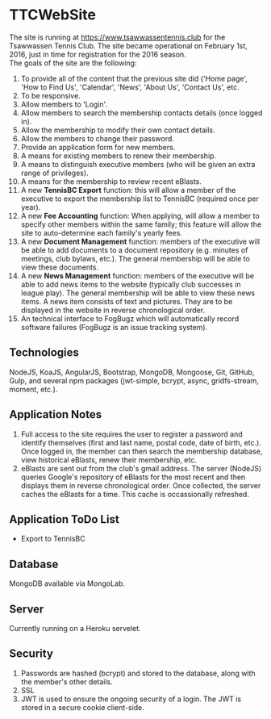# TTCWebSite
The site is running at https://www.tsawwassentennis.club for the Tsawwassen Tennis Club.  The site became operational on February 1st, 2016, just in time for registration for the 2016 season.
<br>
The goals of the site are the following:
<ol>
<li>To provide all of the content that the previous site did ('Home page', 'How to Find Us', 'Calendar', 'News', 'About Us', 'Contact Us', etc.</li>
<li>To be responsive.</li>
<li>Allow members to 'Login'.</li>
<li>Allow members to search the membership contacts details (once logged in).</li>
<li>Allow the membership to modify their own contact details.</li>
<li>Allow the members to change their password.</li>
<li>Provide an application form for new members.</li>
<li>A means for existing members to renew their membership.</li>
<li>A means to distinguish executive members (who will be given an extra range of privileges).</li>
<li>A means for the membership to review recent eBlasts.</li>
<li>A new <b>TennisBC Export</b> function: this will allow a member of the executive to export the membership list to TennisBC (required once per year).</li>
<li>A new <b>Fee Accounting</b> function: When applying, will allow a member to specify other members within the same family; this feature will allow the site to auto-determine each family's yearly fees.</li>
<li>A new <b>Document Management</b> function: members of the executive will be able to add documents to a document repository (e.g. minutes of meetings, club bylaws, etc.).  The general membership will be able to view these documents.</li>
<li>A new <b>News Management</b> function: members of the executive will be able to add news items to the website (typically club successes in league play).  The general membership will be able to view these news items.  A news item consists of text and pictures.  They are to be displayed in the website in reverse chronological order.</li>
<li>An technical interface to FogBugz which will automatically record software failures (FogBugz is an issue tracking system).</li>
</ol>

## Technologies
NodeJS, KoaJS, AngularJS, Bootstrap, MongoDB, Mongoose, Git, GitHub, Gulp, and several npm packages (jwt-simple, bcrypt, async, gridfs-stream, moment, etc.).

## Application Notes
<ol>
<li>Full access to the site requires the user to register a password and identify themselves (first and last name, postal code, date of birth, etc.).  Once logged in, the member can then search the membership database, view historical eBlasts, renew their membership, etc.</li>
<li>eBlasts are sent out from the club's gmail address.  The server (NodeJS) queries Google's repository of eBlasts for the most recent and then displays them in reverse chronological order.  Once collected, the server caches the eBlasts for a time.  This cache is occassionally refreshed.</li>
</ol>

## Application ToDo List
<ul>
<li>Export to TennisBC</li>
</ul>

## Database
MongoDB available via MongoLab.

## Server
Currently running on a Heroku servelet.

## Security
1.  Passwords are hashed (bcrypt) and stored to the database, along with the member's other details.
2.  SSL
3.  JWT is used to ensure the ongoing security of a login. The JWT is stored in a secure cookie client-side.
